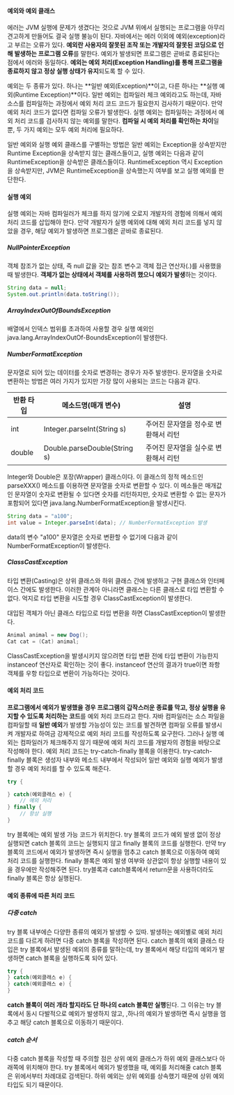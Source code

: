 #### 예외와 예외 클래스

에러는 JVM 실행에 문제가 생겼다는 것으로 JVM 위에서 실행되는 프로그램을 아무리 견고하게 만들어도 결국 실행 불능이 된다. 자바에서는 에러 이외에 예외(exception)라고 부르는 오류가 있다. **예외란 사용자의 잘못된 조작 또는 개발자의 잘못된 코딩으로 인해 발생하는 프로그램 오류**를 말한다. 예외가 발생되면 프로그램은 곧바로 종료된다는 점에서 에러와 동일하다. **예외는 예외 처리(Exception Handling)를 통해 프로그램을 종료하지 않고 정상 실행 상태가 유지**되도록 할 수 있다.

예외는 두 종류가 있다. 하나는 **일반 예외(Exception)**이고, 다른 하나는 **실행 예외(Runtime Exception)**이다. 일반 예외는 컴파일러 체크 예외라고도 하는데, 자바 소스를 컴파일하는 과정에서 예외 처리 코드 코드가 필요한지 검사하기 때문이다. 만약 예외 처리 코드가 없다면 컴파일 오류가 발생한다. 실행 예외는 컴파일하는 과정에서 예외 처리 코드를 검사하지 않는 예외를 말한다. **컴파일 시 예외 처리를 확인하는 차이**일 뿐, 두 가지 예외는 모두 예외 처리에 필요하다.

일반 예외와 실행 예외 클래스를 구별하는 방법은 일반 예외는 Exception을 상속받지만 Runtime Exception을 상속받지 않는 클래스들이고, 실행 예외는 다음과 같이 RuntimeException을 상속받은 클래스들이다. RuntimeException 역시 Exception을 상속받지만, JVM은 RuntimeException을 상속했는지 여부를 보고 실행 예외를 판단한다.

#### 실행 예외

실행 예외는 자바 컴파일러가 체크를 하지 않기에 오로지 개발자의 경험에 의해서 예외 처리 코드를 삽입해야 한다. 만약 개발자가 실행 예외에 대해 예외 처리 코드를 넣지 않았을 경우, 해당 예외가 발생하면 프로그램은 곧바로 종료된다.

##### NullPointerException

객체 참조가 없는 상태, 즉 null 값을 갖는 참조 변수고 객체 접근 연산자(.)를 사용했을 때 발생한다. **객체가 없는 상태에서 객체를 사용하려 했으니 예외가 발생**하는 것이다.

```java
String data = null;
System.out.println(data.toString());
```

##### ArrayIndexOutOfBoundsException

배열에서 인덱스 범위를 초과하여 사용할 경우 실행 예외인 java.lang.ArrayIndexOutOf-BoundsException이 발생한다.

##### NumberFormatException

문자열로 되어 있는 데이터를 숫자로 변경하는 경우가 자주 발생한다. 문자열을 숫자로 변환하는 방법은 여러 가지가 있지만 가장 많이 사용되는 코드는 다음과 같다.

| 반환 타입 | 메소드명(매개 변수)          | 설명                                 |
| --------- | ---------------------------- | ------------------------------------ |
| int       | Integer.parseInt(String s)   | 주어진 문자열을 정수로 변환해서 리턴 |
| double    | Double.parseDouble(String s) | 주어진 문자열을 실수로 변환해서 리턴 |

Integer와 Double은 포장(Wrapper) 클래스이다. 이 클래스의 정적 메소드인 parseXXX() 메소드를 이용하면 문자열을 숫자로 변환할 수 있다. 이 메소들은 매개값인 문자열이 숫자로 변환될 수 있다면 숫자를 리턴하지만, 숫자로 변환할 수 없는 문자가 포함되어 있다면 java.lang.NumberFormatException을 발생시킨다.

```java
String data = "a100";
int value = Integer.parseInt(data); // NumberFormatException 발생
```

data의 변수 "a100" 문자열은 숫자로 변환할 수 없기에 다음과 같이 NumberFormatException이 발생한다.

##### ClassCastException

타입 변환(Casting)은 상위 클래스와 하위 클래스 간에 발생하고 구현 클래스와  인터페이스 간에도 발생한다. 이러한 관계아 아니라면 클래스는 다른 클래스로 타입 변환할 수 없다. 억지로 타입 변환을 시도할 경우 ClassCastException이 발생한다.

대입된 객체가 아닌 클래스 타입으로 타입 변환을 하면 ClassCastException이 발생한다.

```java
Animal animal = new Dog();
Cat cat = (Cat) animal;
```

ClassCastException을 발생시키지 않으려면 타입 변환 전에 타입 변환이 가능한지 instanceof 연산자로 확인하는 것이 좋다. instanceof 연산의 결과가 true이면 좌항 객체를 우항 타입으로 변환이 가능하다는 것이다.

#### 예외 처리 코드

**프로그램에서 예외가 발생했을 경우 프로그램의 갑작스러운 종료를 막고, 정상 실행을 유지할 수 있도록 처리하는 코드**를 예외 처리 코드라고 한다. 자바 컴파일러는 소스 파일을 컴파일할 때 **일반 예외**가 발생할 가능성이 있는 코드를 발견하면 컴파일 오류를 발생시켜 개발자로 하여금 강제적으로 예외 처리 코드를 작성하도록 요구한다. 그러나 실행 예외는 컴파일러가 체크해주지 않기 때문에 예외 처리 코드를 개발자의 경험을 바탕으로 작성해야 한다. 예외 처리 코드는 try-catch-finally 블록을 이용한다. try-catch-finally 블록은 생성자 내부와 메소드 내부에서 작성되어 일반 예외와 실행 예외가 발생할 경우 예외 처리를 할 수 있도록 해준다.

```java
try {

} catch(예외클래스 e) {
	// 예외 처리
} finally {
	// 항상 실행
}
```

try 블록에는 예외 발생 가능 코드가 위치한다. try 블록의 코드가 예외 발생 없이 정상 실행되면 catch 블록의 코드는 실행되지 않고 finally 블록의 코드를 실행한다. 만약 try 블록의 코드에서 예외가 발생하면 즉시 실행을 멈추고 catch 블록으로 이동하여 예외 처리 코드를 실행한다. finally 블록은 예외 발생 여부와 상관없이 항상 실행할 내용이 있을 경우에만 작성해주면 된다. try블록과 catch블록에서 return문을 사용하더라도 finally 블록은 항상 실행된다.



#### 예외 종류에 따른 처리 코드

##### 다중 catch

try 블록 내부에슨 다양한 종류의 예외가 발생할 수 있따. 발생하는 예외별로 예외 처리 코드를 다르게 하려면 다중 catch 블록을 작성하면 된다. catch 블록의 예외 클래스 타입은 try 블록에서 발생된 예외의 종류를 말하는데, try 블록에서 해당 타입의 예외가 발생하면 catch 블록을 실행하도록 되어 있다.

```java
try {
} catch(예외클래스 e) {
} catch(예외클래스 e) {
}
```

**catch 블록이 여러 개라 할지라도 단 하나의 catch 블록만 실행**된다. 그 이유는 try 블록에서 동시 다발적으로 예외가 발생하지 않고, ,하나의 예외가 발생하면 즉시 실행을 멈추고 해당 catch 블록으로 이동하기 때문이다.

##### catch 순서

다중 catch 블록을 작성할 때 주의할 점은 상위 예외 클래스가 하위 예외 클래스보다 아래쪽에 위치해야 한다. try 블록에서 예외가 발생했을 때, 예외를 처리해줄 catch 블록은 위에서부터 차례대로 검색된다.  하위 예외는 상위 예외를 상속했기 때문에 상위 예외 타입도 되기 때문이다. 

